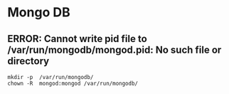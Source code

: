 # Mongo DB

##  ERROR: Cannot write pid file to /var/run/mongodb/mongod.pid: No such file or directory 

```
mkdir -p  /var/run/mongodb/ 
chown -R  mongod:mongod /var/run/mongodb/
```